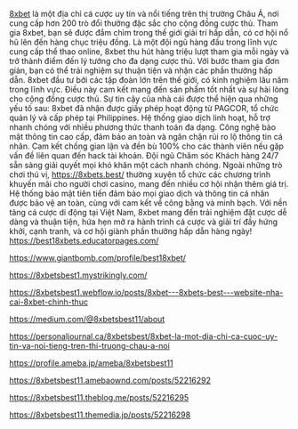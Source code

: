 [8xbet](https://8xbets.best/) là một địa chỉ cá cược uy tín và nổi tiếng trên thị trường Châu Á, nơi cung cấp hơn 200 trò đổi thưởng đặc sắc cho cộng đồng cược thủ. Tham gia 8xbet, bạn sẽ được đắm chìm trong thế giới giải trí hấp dẫn, có cơ hội nổ hũ lên đến hàng chục triệu đồng.
Là một đội ngũ hàng đầu trong lĩnh vực cung cấp thể thao online, 8xbet thu hút hàng triệu lượt tham gia mỗi ngày và trở thành điểm đến lý tưởng cho đa dạng cược thủ. Với bước tham gia đơn giản, bạn có thể trải nghiệm sự thuận tiện và nhận các phần thưởng hấp dẫn.
8xbet đầu tư bởi các tập đoàn lớn trên thế giới, có kinh nghiệm lâu năm trong lĩnh vực. Điều này cam kết mang đến sản phẩm tốt nhất và sự hài lòng cho cộng đồng cược thủ. Sự tin cậy của nhà cái được thể hiện qua những yếu tố sau:
8xbet đã nhận được giấy phép hoạt động từ PAGCOR, tổ chức quản lý và cấp phép tại Philippines.
Hệ thống giao dịch linh hoạt, hỗ trợ nhanh chóng với nhiều phương thức thanh toán đa dạng.
Công nghệ bảo mật thông tin cao cấp, đảm bảo an toàn và ngăn chặn rủi ro lộ thông tin cá nhân.
Cam kết chống gian lận và đền bù 100% cho các thành viên nếu gặp vấn đề liên quan đến hack tài khoản.
Đội ngũ Chăm sóc Khách hàng 24/7 sẵn sàng giải quyết mọi khó khăn một cách nhanh chóng.
Ngoài những trò chơi thú vị, https://8xbets.best/ thường xuyên tổ chức các chương trình khuyến mãi cho người chơi casino, mang đến nhiều cơ hội nhận thêm giá trị. Hệ thống bảo mật tiên tiến đảm bảo mọi giao dịch và thông tin cá nhân được bảo vệ an toàn, cùng với cam kết về công bằng và minh bạch.
Với nền tảng cá cược di động tại Việt Nam, 8xbet mang đến trải nghiệm đặt cược dễ dàng và thuận tiện, hứa hẹn mở ra hành trình cá cược và giải trí đầy hứng khởi, cạnh tranh, và cơ hội giành phần thưởng hấp dẫn hàng ngày!
https://best18xbets.educatorpages.com/

https://www.giantbomb.com/profile/best18xbet/

https://8xbetsbest1.mystrikingly.com/

https://8xbetsbest1.webflow.io/posts/8xbet---8xbets-best---website-nha-cai-8xbet-chinh-thuc

https://medium.com/@8xbetsbest11/about

https://personaljournal.ca/8xbetsbest/8xbet-la-mot-dia-chi-ca-cuoc-uy-tin-va-noi-tieng-tren-thi-truong-chau-a-noi

https://profile.ameba.jp/ameba/8xbetsbest11

https://8xbetsbest11.amebaownd.com/posts/52216292

https://8xbetsbest11.theblog.me/posts/52216295

https://8xbetsbest11.themedia.jp/posts/52216298



